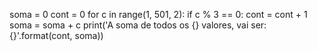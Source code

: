 soma = 0
cont = 0
for c in range(1, 501, 2):
    if c % 3 == 0:
        cont = cont + 1 
        soma = soma + c
print('A soma de todos os {} valores, vai ser: {}'.format(cont, soma)) 
